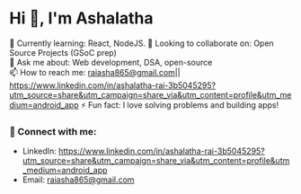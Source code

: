 # Hi 👋, I'm Ashalatha 

🌱 Currently learning: React, NodeJS.
👯 Looking to collaborate on: Open Source Projects (GSoC prep)  
💬 Ask me about: Web development, DSA, open-source  
📫 How to reach me: raiasha865@gmail.com|| https://www.linkedin.com/in/ashalatha-rai-3b5045295?utm_source=share&utm_campaign=share_via&utm_content=profile&utm_medium=android_app
⚡ Fun fact: I love solving problems and building apps!

### 🔗 Connect with me:
- LinkedIn: https://www.linkedin.com/in/ashalatha-rai-3b5045295?utm_source=share&utm_campaign=share_via&utm_content=profile&utm_medium=android_app
- Email: raiasha865@gmail.com
